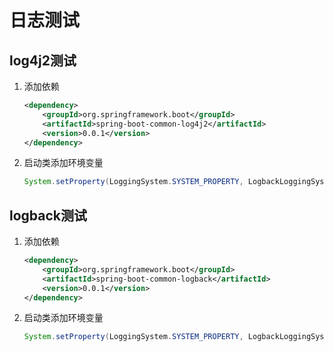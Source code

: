 # 日志测试
## log4j2测试
1. 添加依赖
   ```xml
   <dependency>
       <groupId>org.springframework.boot</groupId>
       <artifactId>spring-boot-common-log4j2</artifactId>
       <version>0.0.1</version>
   </dependency>
   ```

2. 启动类添加环境变量
   ```java
   System.setProperty(LoggingSystem.SYSTEM_PROPERTY, LogbackLoggingSystemBusiness.class.getName());
   ```
## logback测试
1. 添加依赖
   ```xml
   <dependency>
       <groupId>org.springframework.boot</groupId>
       <artifactId>spring-boot-common-logback</artifactId>
       <version>0.0.1</version>
   </dependency>
   ```

2. 启动类添加环境变量
   ```java
   System.setProperty(LoggingSystem.SYSTEM_PROPERTY, LogbackLoggingSystemBusiness.class.getName());
   ```
